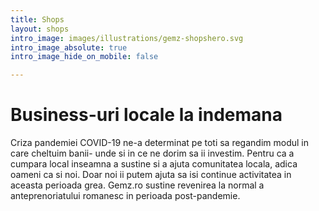 ```yaml
---
title: Shops
layout: shops
intro_image: images/illustrations/gemz-shopshero.svg
intro_image_absolute: true
intro_image_hide_on_mobile: false

---
```

# Business-uri locale la indemana

Criza pandemiei COVID-19 ne-a determinat pe toti sa regandim modul in care cheltuim banii- unde si in ce ne dorim sa ii investim. Pentru ca a cumpara local inseamna a sustine si a ajuta comunitatea locala, adica oameni ca si noi. Doar noi ii putem ajuta sa isi continue activitatea in aceasta perioada grea.
Gemz.ro sustine revenirea la normal a anteprenoriatului romanesc in perioada post-pandemie.